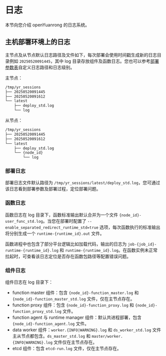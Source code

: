 # 日志

本节向您介绍 openYuanrong 的日志系统。

## 主机部署环境上的日志

主节点及从节点默认日志路径及文件如下，每次部署会使用时间戳生成新的日志目录例如 `20250520091445`，其中 log 目录存放组件及函数日志。您也可以参考[部署参数表](../deploy/deploy_processes/parameters.md)自定义日志路径和日志级别。

主节点：

```bash
/tmp/yr_sessions
├── 20250520091445
├── 20250520091612
└── latest
    ├── deploy_std.log
    └── log
```

从节点：

```bash
/tmp/yr_sessions
├── 20250520091445
├── 20250520091612
└── latest
    ├── deploy_std.log
    └── {node_id}
        └── log
```

### 部署日志

部署日志文件默认路径为 `/tmp/yr_sessions/latest/deploy_std.log`，您可通过该日志看到部署参数及部署过程，定位部署问题。

### 函数日志

函数日志在 log 目录下，函数标准输出默认合并为一个文件 `{node_id}-user_func_std.log`。当您在部署时配置了 `--enable_separated_redirect_runtime_std=true` 选项，每次函数执行的标准输出将分别生成一个 `runtime-{runtime_id}.out` 文件。

函数进程中也包含了部分平台逻辑比如加载代码，输出的日志为 `job-{job_id}-runtime-{runtime_id}.log` 和 `runtime-{runtime_id}.log`。在函数实例未正常拉起时，可查看该日志定位是否存在函数包路径等配置错误问题。

### 组件日志

组件日志在 log 目录下：

- function master 组件：包含 `{node_id}-function_master.log` 和 `{node_id}-function_master_std.log` 文件，仅在主节点存在。
- function proxy 组件：包含 `{node_id}-function_proxy.log` 和 `{node_id}-function_proxy_std.log` 文件。
- function agent 与 runtime manager 组件：默认共进程部署，包含 `{node_id}-function_agent.log` 文件。
- data worker 组件：`worker.{INFO|WARNING}.log` 和 `ds_worker_std.log` 文件主从节点都包含。`ds_master_std.log` 和 `master/worker.{INFO|WARNING}.log` 文件仅在主节点存在。
- etcd 组件：包含 `etcd-run.log` 文件，仅在主节点存在。
